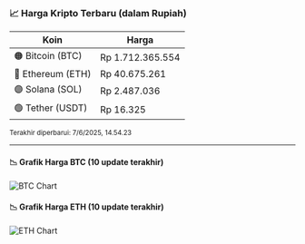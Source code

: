 

<!-- HARGA_KRIPTO -->
### 📈 Harga Kripto Terbaru (dalam Rupiah)

| Koin     | Harga         |
|----------|---------------|
| 🟠 Bitcoin (BTC)   | Rp 1.712.365.554 |
| 🔵 Ethereum (ETH)  | Rp 40.675.261 |
| 🟣 Solana (SOL)    | Rp 2.487.036 |
| 🟢 Tether (USDT)   | Rp 16.325 |

<sub>Terakhir diperbarui: 7/6/2025, 14.54.23</sub>

---

#### 📉 Grafik Harga BTC (10 update terakhir)
![BTC Chart](https://quickchart.io/chart?c=%7B%22type%22%3A%22line%22%2C%22data%22%3A%7B%22labels%22%3A%5B%2205%3A27%3A03%22%2C%2205%3A40%3A54%22%2C%2205%3A52%3A20%22%2C%2206%3A19%3A08%22%2C%2206%3A44%3A20%22%2C%2206%3A55%3A48%22%2C%2207%3A19%3A53%22%2C%2207%3A32%3A06%22%2C%2207%3A43%3A07%22%2C%2207%3A54%3A23%22%5D%2C%22datasets%22%3A%5B%7B%22label%22%3A%22Bitcoin%22%2C%22data%22%3A%5B1710872759%2C1710850506%2C1712130418%2C1711959633%2C1711822846%2C1714871383%2C1714837020%2C1713983937%2C1713496615%2C1712365554%5D%2C%22fill%22%3Afalse%2C%22borderColor%22%3A%22blue%22%2C%22tension%22%3A0.1%7D%5D%7D%7D)

#### 📉 Grafik Harga ETH (10 update terakhir)
![ETH Chart](https://quickchart.io/chart?c=%7B%22type%22%3A%22line%22%2C%22data%22%3A%7B%22labels%22%3A%5B%2205%3A27%3A03%22%2C%2205%3A40%3A54%22%2C%2205%3A52%3A20%22%2C%2206%3A19%3A08%22%2C%2206%3A44%3A20%22%2C%2206%3A55%3A48%22%2C%2207%3A19%3A53%22%2C%2207%3A32%3A06%22%2C%2207%3A43%3A07%22%2C%2207%3A54%3A23%22%5D%2C%22datasets%22%3A%5B%7B%22label%22%3A%22Ethereum%22%2C%22data%22%3A%5B40614099%2C40611295%2C40660257%2C40665856%2C40601690%2C40649694%2C40682060%2C40691745%2C40706250%2C40675261%5D%2C%22fill%22%3Afalse%2C%22borderColor%22%3A%22blue%22%2C%22tension%22%3A0.1%7D%5D%7D%7D)

<!-- /HARGA_KRIPTO -->